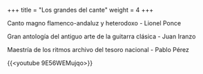 +++
title = "Los grandes del cante"
weight = 4
+++

Canto magno flamenco-andaluz y heterodoxo - Lionel Ponce

Gran antología del antiguo arte de la guitarra clásica - Juan Iranzo

Maestría de los ritmos archivo del tesoro nacional - Pablo Pérez



{{<youtube 9E56WEMujqo>}}
